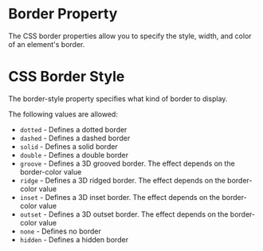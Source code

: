 # Border Property
The CSS border properties allow you to specify the style, width, and color of an element's border.

# CSS Border Style
The border-style property specifies what kind of border to display.

The following values are allowed:

* `dotted` - Defines a dotted border
* `dashed` - Defines a dashed border
* `solid` - Defines a solid border
* `double` - Defines a double border
* `groove` - Defines a 3D grooved border. The effect depends on the border-color value
* `ridge` - Defines a 3D ridged border. The effect depends on the border-color value
* `inset` - Defines a 3D inset border. The effect depends on the border-color value
* `outset` - Defines a 3D outset border. The effect depends on the border-color value
* `none` - Defines no border
* `hidden` - Defines a hidden border